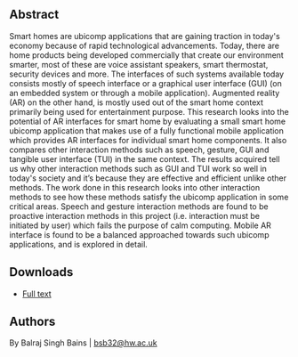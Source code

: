 ## Abstract

Smart homes are ubicomp applications that are gaining traction in today's economy because of rapid
technological advancements. Today, there are home products being developed commercially that create
our environment smarter, most of these are voice assistant speakers, smart thermostat, security devices
and more. The interfaces of such systems available today consists mostly of speech interface or a
graphical user interface (GUI) (on an embedded system or through a mobile application). Augmented
reality (AR) on the other hand, is mostly used out of the smart home context primarily being used for
entertainment purpose. This research looks into the potential of AR interfaces for smart home by
evaluating a small smart home ubicomp application that makes use of a fully functional mobile
application which provides AR interfaces for individual smart home components. It also compares other
interaction methods such as speech, gesture, GUI and tangible user interface (TUI) in the same context.
The results acquired tell us why other interaction methods such as GUI and TUI work so well in today's
society and it’s because they are effective and efficient unlike other methods. The work done in this
research looks into other interaction methods to see how these methods satisfy the ubicomp application in
some critical areas. Speech and gesture interaction methods are found to be proactive interaction methods
in this project (i.e. interaction must be initiated by user) which fails the purpose of calm computing.
Mobile AR interface is found to be a balanced approached towards such ubicomp applications, and is
explored in detail.

## Downloads

* [Full text](https://goo.gl/YBnhtY)

## Authors

By Balraj Singh Bains | bsb32@hw.ac.uk
